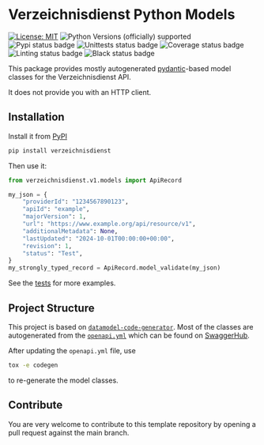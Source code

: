 # Verzeichnisdienst Python Models

[![License: MIT](https://img.shields.io/badge/License-MIT-yellow.svg)](LICENSE)
![Python Versions (officially) supported](https://img.shields.io/pypi/pyversions/verzeichnisdienst.svg)
![Pypi status badge](https://img.shields.io/pypi/v/verzeichnisdienst)
![Unittests status badge](https://github.com/Hochfrequenz/malo-ident-python-models/workflows/Unittests/badge.svg)
![Coverage status badge](https://github.com/Hochfrequenz/malo-ident-python-models/workflows/Coverage/badge.svg)
![Linting status badge](https://github.com/Hochfrequenz/malo-ident-python-models/workflows/Linting/badge.svg)
![Black status badge](https://github.com/Hochfrequenz/malo-ident-python-models/workflows/Formatting/badge.svg)

This package provides mostly autogenerated [pydantic](https://docs.pydantic.dev/latest/)-based model classes for the Verzeichnisdienst API.

It does not provide you with an HTTP client.

## Installation

Install it from [PyPI](https://pypi.org/project/verzeichnisdienst)

```bash
pip install verzeichnisdienst
```

Then use it:

```python
from verzeichnisdienst.v1.models import ApiRecord

my_json = {
    "providerId": "1234567890123",
    "apiId": "example",
    "majorVersion": 1,
    "url": "https://www.example.org/api/resource/v1",
    "additionalMetadata": None,
    "lastUpdated": "2024-10-01T00:00:00+00:00",
    "revision": 1,
    "status": "Test",
}
my_strongly_typed_record = ApiRecord.model_validate(my_json)
```

See the [tests](unittests/test_models.py) for more examples.

## Project Structure

This project is based on [`datamodel-code-generator`](https://github.com/koxudaxi/datamodel-code-generator/).
Most of the classes are autogenerated from the [`openapi.yml`](openapi/v1/openapi.yml) which can be found on [SwaggerHub](https://app.swaggerhub.com/apis-docs/edi_energy/Verzeichnisdienst_Web-API_2024_10_01/1.0.0).

After updating the `openapi.yml` file, use

```bash
tox -e codegen
```

to re-generate the model classes.

## Contribute

You are very welcome to contribute to this template repository by opening a pull request against the main branch.

